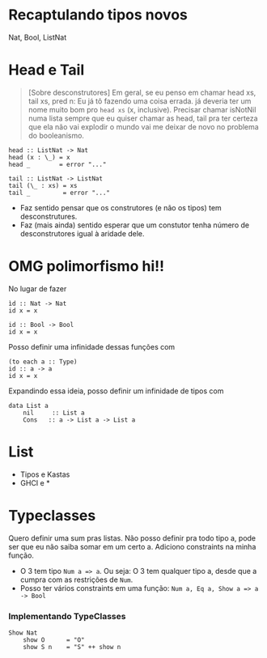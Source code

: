 # Recaptulando tipos novos

Nat, Bool, ListNat

# Head e Tail

> [Sobre desconstrutores] Em geral, se eu penso em chamar head xs, tail xs, pred n: Eu já tô fazendo uma coisa errada. já deveria ter um nome muito bom pro `head xs` (x, inclusive). Precisar chamar isNotNil numa lista sempre que eu quiser chamar as head, tail pra ter certeza que ela não vai explodir o mundo vai me deixar de novo no problema do booleanismo.

```
head :: ListNat -> Nat
head (x : \_) = x
head _        = error "..."
```

```
tail :: ListNat -> ListNat
tail (\_ : xs) = xs
tail _         = error "..."
```

- Faz sentido pensar que os construtores (e não os tipos) tem desconstrutures.
- Faz (mais ainda) sentido esperar que um constutor tenha número de desconstrutores igual à aridade dele.

# OMG polimorfismo hi!!

No lugar de fazer 

```
ìd :: Nat -> Nat
id x = x
```

```
id :: Bool -> Bool
id x = x
```

Posso definir uma infinidade dessas funções com

```
(to each a :: Type)
id :: a -> a
id x = x
```

Expandindo essa ideia, posso definir um infinidade de tipos com

```
data List a
    nil     :: List a
    Cons   :: a -> List a -> List a
```

# List

- Tipos e Kastas 
- GHCI e *

# Typeclasses

Quero definir uma sum pras listas. Não posso definir pra todo tipo a, pode ser que eu não saiba somar em um certo a. Adiciono constraints na minha função.

- O 3 tem tipo `Num a => a`. Ou seja: O 3 tem qualquer tipo a, desde que a cumpra com as restrições de `Num`.
- Posso ter vários constraints em uma função: `Num a, Eq a, Show a => a -> Bool`

### Implementando TypeClasses

```
Show Nat
    show O      = "O"
    show S n    = "S" ++ show n
```
